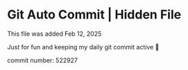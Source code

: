 # Git Auto Commit | Hidden File

This file was added Feb 12, 2025

Just for fun and keeping my daily git commit active 🤪

commit number: 522927
